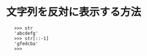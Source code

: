 # 文字列を反対に表示する方法

```>>> str = 'abcdefg'
   >>> str
   'abcdefg'
   >>> str[::-1]
   'gfedcba'
   >>>
```
